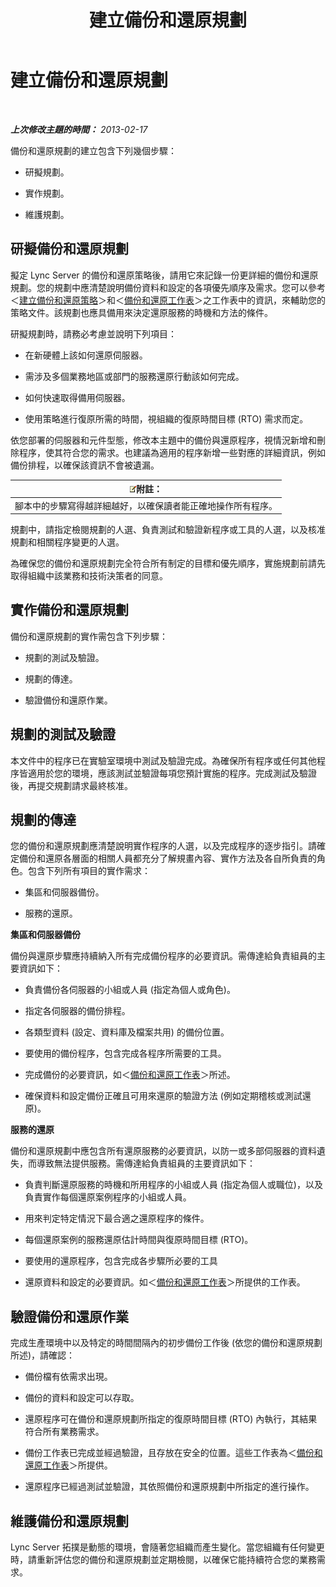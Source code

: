 ﻿---
title: 建立備份和還原規劃
TOCTitle: 建立備份和還原規劃
ms:assetid: 9f562ef1-3804-41e2-b3e4-d45b2e8c63c9
ms:mtpsurl: https://technet.microsoft.com/zh-tw/library/Hh202183(v=OCS.15)
ms:contentKeyID: 52056158
ms.date: 08/24/2015
mtps_version: v=OCS.15
ms.translationtype: HT
---

# 建立備份和還原規劃

 

_**上次修改主題的時間：** 2013-02-17_

備份和還原規劃的建立包含下列幾個步驟：

  - 研擬規劃。

  - 實作規劃。

  - 維護規劃。

## 研擬備份和還原規劃

擬定 Lync Server 的備份和還原策略後，請用它來記錄一份更詳細的備份和還原規劃。您的規劃中應清楚說明備份資料和設定的各項優先順序及需求。您可以參考＜[建立備份和還原策略](lync-server-2013-establishing-a-backup-and-restoration-strategy.md)＞和＜[備份和還原工作表](lync-server-2013-backup-and-restoration-worksheets.md)＞之工作表中的資訊，來輔助您的策略文件。該規劃也應具備用來決定還原服務的時機和方法的條件。

研擬規劃時，請務必考慮並說明下列項目：

  - 在新硬體上該如何還原伺服器。

  - 需涉及多個業務地區或部門的服務還原行動該如何完成。

  - 如何快速取得備用伺服器。

  - 使用策略進行復原所需的時間，視組織的復原時間目標 (RTO) 需求而定。

依您部署的伺服器和元件型態，修改本主題中的備份與還原程序，視情況新增和刪除程序，使其符合您的需求。也建議為適用的程序新增一些對應的詳細資訊，例如備份排程，以確保該資訊不會被遺漏。

<table>
<thead>
<tr class="header">
<th><img src="images/Gg398811.note(OCS.15).gif" title="note" alt="note" />附註：</th>
</tr>
</thead>
<tbody>
<tr class="odd">
<td>腳本中的步驟寫得越詳細越好，以確保讀者能正確地操作所有程序。</td>
</tr>
</tbody>
</table>


規劃中，請指定檢閱規劃的人選、負責測試和驗證新程序或工具的人選，以及核准規劃和相關程序變更的人選。

為確保您的備份和還原規劃完全符合所有制定的目標和優先順序，實施規劃前請先取得組織中該業務和技術決策者的同意。

## 實作備份和還原規劃

備份和還原規劃的實作需包含下列步驟：

  - 規劃的測試及驗證。

  - 規劃的傳達。

  - 驗證備份和還原作業。

## 規劃的測試及驗證

本文件中的程序已在實驗室環境中測試及驗證完成。為確保所有程序或任何其他程序皆適用於您的環境，應該測試並驗證每項您預計實施的程序。完成測試及驗證後，再提交規劃請求最終核准。

## 規劃的傳達

您的備份和還原規劃應清楚說明實作程序的人選，以及完成程序的逐步指引。請確定備份和還原各層面的相關人員都充分了解規畫內容、實作方法及各自所負責的角色。包含下列所有項目的實作需求：

  - 集區和伺服器備份。

  - 服務的還原。

**集區和伺服器備份**

備份與還原步驟應持續納入所有完成備份程序的必要資訊。需傳達給負責組員的主要資訊如下：

  - 負責備份各伺服器的小組或人員 (指定為個人或角色)。

  - 指定各伺服器的備份排程。

  - 各類型資料 (設定、資料庫及檔案共用) 的備份位置。

  - 要使用的備份程序，包含完成各程序所需要的工具。

  - 完成備份的必要資訊，如＜[備份和還原工作表](lync-server-2013-backup-and-restoration-worksheets.md)＞所述。

  - 確保資料和設定備份正確且可用來還原的驗證方法 (例如定期稽核或測試還原)。

**服務的還原**

備份和還原規劃中應包含所有還原服務的必要資訊，以防一或多部伺服器的資料遺失，而導致無法提供服務。需傳達給負責組員的主要資訊如下：

  - 負責判斷還原服務的時機和所用程序的小組或人員 (指定為個人或職位)，以及負責實作每個還原案例程序的小組或人員。

  - 用來判定特定情況下最合適之還原程序的條件。

  - 每個還原案例的服務還原估計時間與復原時間目標 (RTO)。

  - 要使用的還原程序，包含完成各步驟所必要的工具

  - 還原資料和設定的必要資訊。如＜[備份和還原工作表](lync-server-2013-backup-and-restoration-worksheets.md)＞所提供的工作表。

## 驗證備份和還原作業

完成生產環境中以及特定的時間間隔內的初步備份工作後 (依您的備份和還原規劃所述)，請確認：

  - 備份檔有依需求出現。

  - 備份的資料和設定可以存取。

  - 還原程序可在備份和還原規劃所指定的復原時間目標 (RTO) 內執行，其結果符合所有業務需求。

  - 備份工作表已完成並經過驗證，且存放在安全的位置。這些工作表為＜[備份和還原工作表](lync-server-2013-backup-and-restoration-worksheets.md)＞所提供。

  - 還原程序已經過測試並驗證，其依照備份和還原規劃中所指定的進行操作。

## 維護備份和還原規劃

Lync Server 拓撲是動態的環境，會隨著您組織而產生變化。當您組織有任何變更時，請重新評估您的備份和還原規劃並定期檢閱，以確保它能持續符合您的業務需求。

